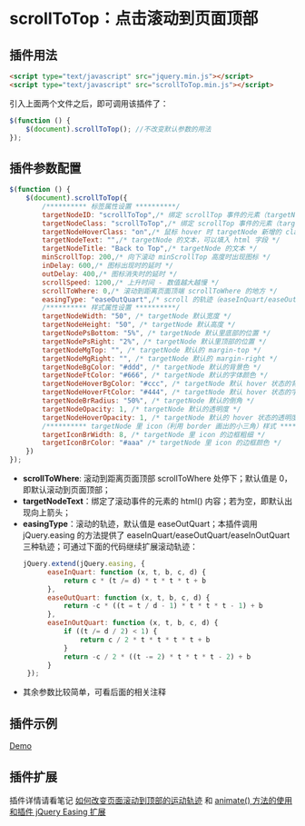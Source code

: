 # scrollToTop：点击滚动到页面顶部

## 插件用法
```html
<script type="text/javascript" src="jquery.min.js"></script>
<script type="text/javascript" src="scrollToTop.min.js"></script>
```
引入上面两个文件之后，即可调用该插件了：
```javascript
$(function () {
    $(document).scrollToTop(); //不改变默认参数的用法
});
```

## 插件参数配置
```javascript
$(function () {
	$(document).scrollToTop({
		/********** 标签属性设置 **********/
		targetNodeID: "scrollToTop",/* 绑定 scrollTop 事件的元素（targetNode） id */
		targetNodeClass: "scrollToTop",/* 绑定 scrollTop 事件的元素（targetNode） class */
		targetNodeHoverClass: "on",/* 鼠标 hover 时 targetNode 新增的 class */
		targetNodeText: "",/* targetNode 的文本，可以填入 html 字段 */
		targetNodeTitle: "Back to Top",/* targetNode 的文本 */
		minScrollTop: 200,/* 向下滚动 minScrollTop 高度时出现图标 */
		inDelay: 600,/* 图标出现时的延时 */
		outDelay: 400,/* 图标消失时的延时 */
		scrollSpeed: 1200,/* 上升时间 - 数值越大越慢 */
		scrollToWhere: 0,/* 滚动到距离页面顶端 scrollToWhere 的地方 */
		easingType: "easeOutQuart",/* scroll 的轨迹（easeInQuart/easeOutQuart/easeInOutQuart）*/
		/********** 样式属性设置 **********/
		targetNodeWidth: "50", /* targetNode 默认宽度 */
		targetNodeHeight: "50", /* targetNode 默认高度 */
		targetNodePsBottom: "5%", /* targetNode 默认里底部的位置 */
		targetNodePsRight: "2%", /* targetNode 默认里顶部的位置 */
		targetNodeMgTop: "", /* targetNode 默认的 margin-top */
		targetNodeMgRight: "", /* targetNode 默认的 margin-right */
		targetNodeBgColor: "#ddd", /* targetNode 默认的背景色 */
		targetNodeFtColor: "#666", /* targetNode 默认的字体颜色 */
		targetNodeHoverBgColor: "#ccc", /* targetNode 默认 hover 状态的背景色 */
		targetNodeHoverFtColor: "#444", /* targetNode 默认 hover 状态的字体颜色 */
		targetNodeBrRadius: "50%", /* targetNode 默认的倒角 */
		targetNodeOpacity: 1, /* targetNode 默认的透明度 */
		targetNodeHoverOpacity: 1, /* targetNode 默认的 hover 状态的透明度 */
		/********** targetNode 里 icon（利用 border 画出的小三角）样式 **********/
		targetIconBrWidth: 8, /* targetNode 里 icon 的边框粗细 */
		targetIconBrColor: "#aaa" /* targetNode 里 icon 的边框颜色 */
	})
});
```
- **scrollToWhere**: 滚动到距离页面顶部 scrollToWhere 处停下；默认值是 0，即默认滚动到页面顶部；
- **targetNodeText**：绑定了滚动事件的元素的 html() 内容；若为空，即默认出现向上箭头；
- **easingType**：滚动的轨迹，默认值是 easeOutQuart；本插件调用 jQuery.easing 的方法提供了 easeInQuart/easeOutQuart/easeInOutQuart 三种轨迹；可通过下面的代码继续扩展滚动轨迹：
  ```javascript
  jQuery.extend(jQuery.easing, {
		easeInQuart: function (x, t, b, c, d) {
			return c * (t /= d) * t * t * t + b
		},
		easeOutQuart: function (x, t, b, c, d) {
			return -c * ((t = t / d - 1) * t * t * t - 1) + b
		},
		easeInOutQuart: function (x, t, b, c, d) {
			if ((t /= d / 2) < 1) {
				return c / 2 * t * t * t * t + b
			}
			return -c / 2 * ((t -= 2) * t * t * t - 2) + b
		}
   });
  ```
- 其余参数比较简单，可看后面的相关注释

## 插件示例
[Demo](https://alvinyw.github.io/Blog/DsScrollToTop/scrollToTop.html)

## 插件扩展
插件详情请看笔记 [如何改变页面滚动到顶部的运动轨迹](http://alvinwp.com/js/431) 和 [animate() 方法的使用和插件 jQuery Easing 扩展](http://alvinwp.com/js/392)